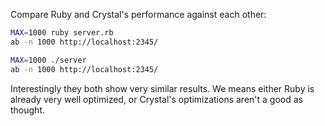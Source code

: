 Compare Ruby and Crystal's performance against each other:

```sh
MAX=1000 ruby server.rb
ab -n 1000 http://localhost:2345/

MAX=1000 ./server
ab -n 1000 http://localhost:2345/
```

Interestingly they both show very similar results. We means either Ruby is
already very well optimized, or Crystal's optimizations aren't a good as thought.
